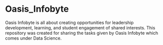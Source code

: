 # Oasis_Infobyte
Oasis Infobyte is all about creating opportunities for leadership development, learning, and student engagement of shared interests. This repository was created for sharing the tasks given by Oasis Infobyte which comes under Data Science.
